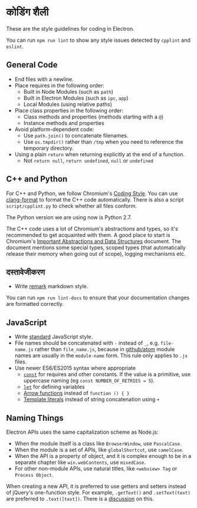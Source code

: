# कोडिंग शैली

These are the style guidelines for coding in Electron.

You can run `npm run lint` to show any style issues detected by `cpplint` and `eslint`.

## General Code

* End files with a newline.
* Place requires in the following order:
  * Built in Node Modules (such as `path`)
  * Built in Electron Modules (such as `ipc`, `app`)
  * Local Modules (using relative paths)
* Place class properties in the following order:
  * Class methods and properties (methods starting with a `@`)
  * Instance methods and properties
* Avoid platform-dependent code:
  * Use `path.join()` to concatenate filenames.
  * Use `os.tmpdir()` rather than `/tmp` when you need to reference the temporary directory.
* Using a plain `return` when returning explicitly at the end of a function.
  * Not `return null`, `return undefined`, `null` or `undefined`

## C++ and Python

For C++ and Python, we follow Chromium's [Coding Style](https://www.chromium.org/developers/coding-style). You can use [clang-format](clang-format.md) to format the C++ code automatically. There is also a script `script/cpplint.py` to check whether all files conform.

The Python version we are using now is Python 2.7.

The C++ code uses a lot of Chromium's abstractions and types, so it's recommended to get acquainted with them. A good place to start is Chromium's [Important Abstractions and Data Structures](https://www.chromium.org/developers/coding-style/important-abstractions-and-data-structures) document. The document mentions some special types, scoped types (that automatically release their memory when going out of scope), logging mechanisms etc.

## दस्तावेजीकरण

* Write [remark](https://github.com/remarkjs/remark) markdown style.

You can run `npm run lint-docs` to ensure that your documentation changes are formatted correctly.

## JavaScript

* Write [standard](https://npm.im/standard) JavaScript style.
* File names should be concatenated with `-` instead of `_`, e.g. `file-name.js` rather than `file_name.js`, because in [github/atom](https://github.com/github/atom) module names are usually in the `module-name` form. This rule only applies to `.js` files.
* Use newer ES6/ES2015 syntax where appropriate
  * [`const`](https://developer.mozilla.org/en-US/docs/Web/JavaScript/Reference/Statements/const) for requires and other constants.  If the value is a primitive, use uppercase naming (eg `const NUMBER_OF_RETRIES = 5`).
  * [`let`](https://developer.mozilla.org/en-US/docs/Web/JavaScript/Reference/Statements/let) for defining variables
  * [Arrow functions](https://developer.mozilla.org/en-US/docs/Web/JavaScript/Reference/Functions/Arrow_functions) instead of `function () { }`
  * [Template literals](https://developer.mozilla.org/en-US/docs/Web/JavaScript/Reference/Template_literals) instead of string concatenation using `+`

## Naming Things

Electron APIs uses the same capitalization scheme as Node.js:

- When the module itself is a class like `BrowserWindow`, use `PascalCase`.
- When the module is a set of APIs, like `globalShortcut`, use `camelCase`.
- When the API is a property of object, and it is complex enough to be in a separate chapter like `win.webContents`, use `mixedCase`.
- For other non-module APIs, use natural titles, like `<webview> Tag` or `Process Object`.

When creating a new API, it is preferred to use getters and setters instead of jQuery's one-function style. For example, `.getText()` and `.setText(text)` are preferred to `.text([text])`. There is a [discussion](https://github.com/electron/electron/issues/46) on this.
